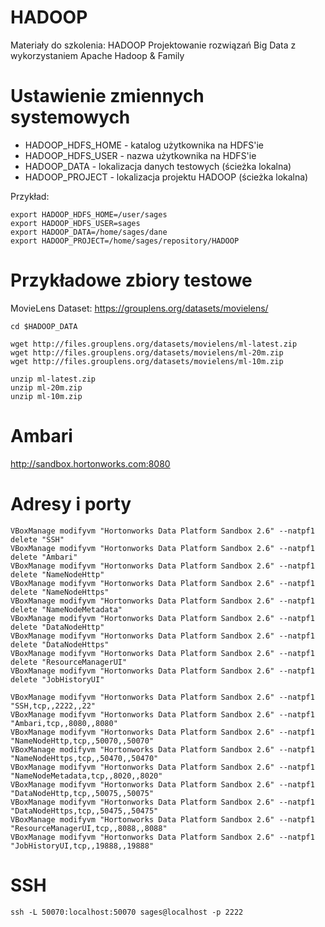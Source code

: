 # HADOOP
Materiały do szkolenia: HADOOP Projektowanie rozwiązań Big Data z wykorzystaniem Apache Hadoop &amp; Family

# Ustawienie zmiennych systemowych

* HADOOP_HDFS_HOME - katalog użytkownika na HDFS'ie
* HADOOP_HDFS_USER - nazwa użytkownika na HDFS'ie
* HADOOP_DATA - lokalizacja danych testowych (ścieżka lokalna)
* HADOOP_PROJECT - lokalizacja projektu HADOOP (ścieżka lokalna)

Przykład:

```
export HADOOP_HDFS_HOME=/user/sages
export HADOOP_HDFS_USER=sages
export HADOOP_DATA=/home/sages/dane
export HADOOP_PROJECT=/home/sages/repository/HADOOP
```

# Przykładowe zbiory testowe

MovieLens Dataset: https://grouplens.org/datasets/movielens/

```
cd $HADOOP_DATA

wget http://files.grouplens.org/datasets/movielens/ml-latest.zip
wget http://files.grouplens.org/datasets/movielens/ml-20m.zip
wget http://files.grouplens.org/datasets/movielens/ml-10m.zip

unzip ml-latest.zip
unzip ml-20m.zip
unzip ml-10m.zip
```

# Ambari

http://sandbox.hortonworks.com:8080

# Adresy i porty

~~~
VBoxManage modifyvm "Hortonworks Data Platform Sandbox 2.6" --natpf1 delete "SSH"
VBoxManage modifyvm "Hortonworks Data Platform Sandbox 2.6" --natpf1 delete "Ambari"
VBoxManage modifyvm "Hortonworks Data Platform Sandbox 2.6" --natpf1 delete "NameNodeHttp"
VBoxManage modifyvm "Hortonworks Data Platform Sandbox 2.6" --natpf1 delete "NameNodeHttps"
VBoxManage modifyvm "Hortonworks Data Platform Sandbox 2.6" --natpf1 delete "NameNodeMetadata"
VBoxManage modifyvm "Hortonworks Data Platform Sandbox 2.6" --natpf1 delete "DataNodeHttp"
VBoxManage modifyvm "Hortonworks Data Platform Sandbox 2.6" --natpf1 delete "DataNodeHttps"
VBoxManage modifyvm "Hortonworks Data Platform Sandbox 2.6" --natpf1 delete "ResourceManagerUI"
VBoxManage modifyvm "Hortonworks Data Platform Sandbox 2.6" --natpf1 delete "JobHistoryUI"

VBoxManage modifyvm "Hortonworks Data Platform Sandbox 2.6" --natpf1 "SSH,tcp,,2222,,22"
VBoxManage modifyvm "Hortonworks Data Platform Sandbox 2.6" --natpf1 "Ambari,tcp,,8080,,8080"
VBoxManage modifyvm "Hortonworks Data Platform Sandbox 2.6" --natpf1 "NameNodeHttp,tcp,,50070,,50070"
VBoxManage modifyvm "Hortonworks Data Platform Sandbox 2.6" --natpf1 "NameNodeHttps,tcp,,50470,,50470"
VBoxManage modifyvm "Hortonworks Data Platform Sandbox 2.6" --natpf1 "NameNodeMetadata,tcp,,8020,,8020"
VBoxManage modifyvm "Hortonworks Data Platform Sandbox 2.6" --natpf1 "DataNodeHttp,tcp,,50075,,50075"
VBoxManage modifyvm "Hortonworks Data Platform Sandbox 2.6" --natpf1 "DataNodeHttps,tcp,,50475,,50475"
VBoxManage modifyvm "Hortonworks Data Platform Sandbox 2.6" --natpf1 "ResourceManagerUI,tcp,,8088,,8088"
VBoxManage modifyvm "Hortonworks Data Platform Sandbox 2.6" --natpf1 "JobHistoryUI,tcp,,19888,,19888"
~~~

# SSH

~~~
ssh -L 50070:localhost:50070 sages@localhost -p 2222
~~~